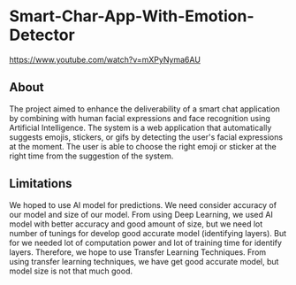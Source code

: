 # Smart-Char-App-With-Emotion-Detector
https://www.youtube.com/watch?v=mXPyNyma6AU

## About
The project aimed to enhance the deliverability of a smart chat application by combining with
human facial expressions and face recognition using Artificial Intelligence. The system is a web
application that automatically suggests emojis, stickers, or gifs by detecting the user's facial
expressions at the moment. The user is able to choose the right emoji or sticker at the right time from
the suggestion of the system.

## Limitations
We hoped to use AI model for predictions. We need consider accuracy of our model and size of our
model.
From using Deep Learning, we used AI model with better accuracy and good amount of size, but we
need lot number of tunings for develop good accurate model (identifying layers). But for we needed
lot of computation power and lot of training time for identify layers.
Therefore, we hope to use Transfer Learning Techniques. From using transfer learning techniques,
we have get good accurate model, but model size is not that much good. 
